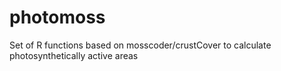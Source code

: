# photomoss
Set of R functions based on mosscoder/crustCover to calculate photosynthetically active areas

